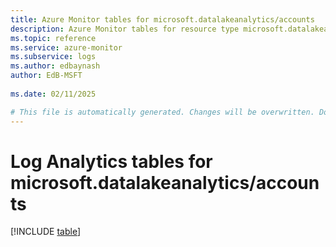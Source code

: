 ```yaml
---
title: Azure Monitor tables for microsoft.datalakeanalytics/accounts
description: Azure Monitor tables for resource type microsoft.datalakeanalytics/accounts
ms.topic: reference
ms.service: azure-monitor
ms.subservice: logs
ms.author: edbaynash
author: EdB-MSFT
   
ms.date: 02/11/2025

# This file is automatically generated. Changes will be overwritten. Do not change this file directly.
---
```


# Log Analytics tables for microsoft.datalakeanalytics/accounts  

[!INCLUDE [table](~/reusable-content/ce-skilling/azure/includes/azure-monitor/reference/tables/microsoft-datalakeanalytics_accounts-include.md)]

